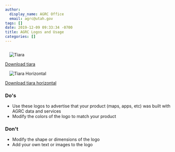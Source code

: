 ```yaml
---
author:
  display_name: AGRC Office
  email: agrc@utah.gov
tags: []
date: 2019-12-09 09:33:34 -0700
title: AGRC Logos and Usage
categories: []
---
```

<div class="flex flex--center" style="justify-content: space-evenly;">
  <div class="flex flex--col card">
    <div class="flex card__content">
      <img src="{% link about/media/agrc.png %}" alt="Tiara" style="padding: 1em; align-self: center">
    </div>
    <a href="{% link about/media/agrc.zip %}" class="card__action text-center"><i class="fa fa-download"></i> Download tiara</a>
  </div>
  <div class="flex flex--col card">
    <div class="flex card__content">
      <img src="{% link about/media/agrc_horizontal.png %}" alt="Tiara Horizontal" style="padding: 1em; align-self: center">
    </div>
    <a href="{% link about/media/agrc_horizontal.zip %}" class="card__action text-center"><i class="fa fa-download"></i> Download tiara horizontal</a>
  </div>
</div>
<div class="flex flex--center" style="justify-content: space-evenly;">
  <div class="text-left">
    <h3>Do's</h3>
    <ul class="dotless fa-ul" style="width: 550px">
      <li><span class="fa-li"><i class="fa fa-check-square" style="color:#2ecc40"></i></span>Use these logos to advertise that your product (maps, apps, etc) was built with AGRC data and services</li>
      <li><span class="fa-li"><i class="fa fa-check-square" style="color:#2ecc40"></i></span>Modify the colors of the logo to match your product</li>
    </ul>
  </div>
  <div class="text-left">
    <h3>Don't</h3>
    <ul class="dotless fa-ul" style="width: 550px">
      <li><span class="fa-li"><i class="fa fa-window-close" style="color:#ff4136"></i></span>Modify the shape or dimensions of the logo</li>
      <li><span class="fa-li"><i class="fa fa-window-close" style="color:#ff4136"></i></span>Add your own text or images to the logo</li>
    </ul>
  </div>
</div>
